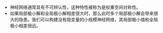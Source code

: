 * 神经网络通常具有不可辨认性，这种特性被称为是权重空间对称性。
* 如果局部极小解和全局极小解相差很大时，那么此时多个局部极小解会带来很大的隐患。我们可以构建没有隐变量的小规模神经网络，其局部极小值和全局极小相差很远。